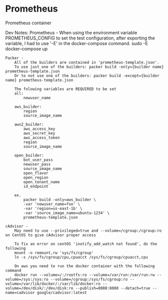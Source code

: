 # Prometheus
Prometheus container

Dev Notes:
    Prometheus -
        When using the environment variable PROMETHEUS_CONFIG to set the test configuration, after exporting the variable, I had to use '-E' in the docker-compose command.
        sudo -E docker-compose up

    Packer -
        All of the builders are contained in 'prometheus-template.json'.
        To use just one of the builders: packer build -only={builder name} prometheus-template.json
        Or to not use one of the builders: packer build -except={builder name} prometheus-template.json

        The folowing variables are REQUIRED to be set
        all:
            newuser_name

        aws_builder:
            region
            source_image_name

        aws2_builder:
            aws_access_key
            aws_secret_key
            aws_access_token
            region
            source_image_name

        open_builder:
            bot_user_pass
            newuser_pass
            source_image_name
            open_flavor
            open_region
            open_tenant_name
            id_endpoint

        ex.
            packer build -only=aws_builder \
            -var 'newuser_name=foo' \
            -var 'region=us-east-1b' \
            -var 'source_image_name=ubuntu-1234' \
            prometheus-template.json

    cAdvisor -
        May need to use --privileged=true and --volume=/cgroup:/cgroup:ro on CentOS to give cAdvisor proper access

        To fix an error on centOS 'inotify_add_watch not found', do the following
        mount -o remount,rw 'sys/fs/cgroup'
        ln -s /sys/fs/cgroup/cpu,cpuacct /sys/fs/cgroup/cpuacct,cpu

        On aws you need to run the docker container with the following command
        docker run --volume=/:/rootfs:ro --volume=/var/run:/var/run:rw --volume=/sys:/sys:ro --volume=/cgroup:/sys/fs/cgroup:ro --volume=/var/lib/docker/:/var/lib/docker:ro --volume=/dev/disk/:/dev/disk:ro --publish=8080:8080 --detach=true --name=cadvisor google/cadvisor:latest

